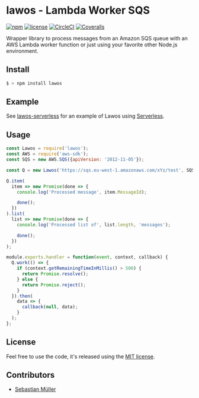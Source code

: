 # lawos - Lambda Worker SQS

[![npm](https://img.shields.io/npm/v/lawos.svg)](https://www.npmjs.com/package/lawos)
[![license](https://img.shields.io/github/license/sbstjn/lawos.svg)](https://github.com/sbstjn/lawos/blob/master/LICENSE.md)
[![CircleCI](https://img.shields.io/circleci/project/github/sbstjn/lawos/master.svg)](https://circleci.com/gh/sbstjn/lawos)
[![Coveralls](https://img.shields.io/coveralls/sbstjn/lawos.svg)](https://coveralls.io/github/sbstjn/lawos)

Wrapper library to process messages from an Amazon SQS queue with an AWS Lambda worker function or just using your favorite other Node.js environment.

## Install

```bash
$ > npm install lawos
```

## Example

See [lawos-serverless](https://github.com/sbstjn/lawos-serverless) for an example of Lawos using [Serverless](http://serverless.com).

## Usage

```js
const Lawos = require('lawos');
const AWS = require('aws-sdk');
const SQS = new AWS.SQS({apiVersion: '2012-11-05'});

const Q = new Lawos('https://sqs.eu-west-1.amazonaws.com/xYz/test', SQS);

Q.item(
  item => new Promise(done => {
    console.log('Processed message', item.MessageId);

    done();
  })
).list(
  list => new Promise(done => {
    console.log('Processed list of', list.length, 'messages');

    done();
  })
);

module.exports.handler = function(event, context, callback) {
  Q.work(() => {
    if (context.getRemainingTimeInMillis() > 500) {
      return Promise.resolve();
    } else {
      return Promise.reject();
    }
  }).then(
    data => {
      callback(null, data);
    }
  );
};
```

## License

Feel free to use the code, it's released using the [MIT license](https://github.com/sbstjn/lawos/blob/master/LICENSE.md).

## Contributors

- [Sebastian Müller](https://sbstjn.com)
